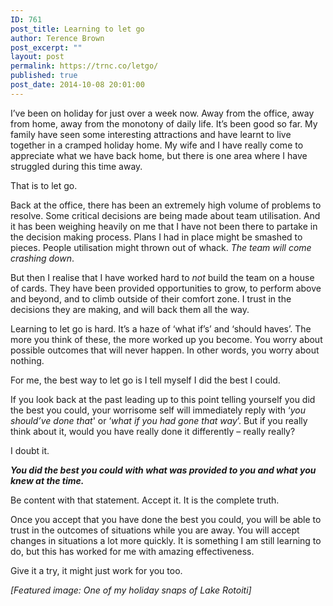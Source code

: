 ```yaml
---
ID: 761
post_title: Learning to let go
author: Terence Brown
post_excerpt: ""
layout: post
permalink: https://trnc.co/letgo/
published: true
post_date: 2014-10-08 20:01:00
---
```

I’ve been on holiday for just over a week now. Away from the office, away from home, away from the monotony of daily life. It’s been good so far. My family have seen some interesting attractions and have learnt to live together in a cramped holiday home. My wife and I have really come to appreciate what we have back home, but there is one area where I have struggled during this time away.

That is to let go.

Back at the office, there has been an extremely high volume of problems to resolve. Some critical decisions are being made about team utilisation. And it has been weighing heavily on me that I have not been there to partake in the decision making process. Plans I had in place might be smashed to pieces. People utilisation might thrown out of whack. <em>The team will come crashing down</em>.

But then I realise that I have worked hard to <em>not</em> build the team on a house of cards. They have been provided opportunities to grow, to perform above and beyond, and to climb outside of their comfort zone. I trust in the decisions they are making, and will back them all the way.

Learning to let go is hard. It’s a haze of ‘what if’s’ and ‘should haves’. The more you think of these, the more worked up you become. You worry about possible outcomes that will never happen. In other words, you worry about nothing.

For me, the best way to let go is I tell myself I did the best I could.

If you look back at the past leading up to this point telling yourself you did the best you could, your worrisome self will immediately reply with ‘<em>you should’ve done that</em>' or ‘<em>what if you had gone that way</em>’. But if you really think about it, would you have really done it differently – really really?

I doubt it.

<strong><em>You did the best you could with what was provided to you and what you knew at the time.</em></strong>

Be content with that statement. Accept it. It is the complete truth.

Once you accept that you have done the best you could, you will be able to trust in the outcomes of situations while you are away. You will accept changes in situations a lot more quickly. It is something I am still learning to do, but this has worked for me with amazing effectiveness.

Give it a try, it might just work for you too.

<em>[Featured image: One of my holiday snaps of Lake Rotoiti]</em>